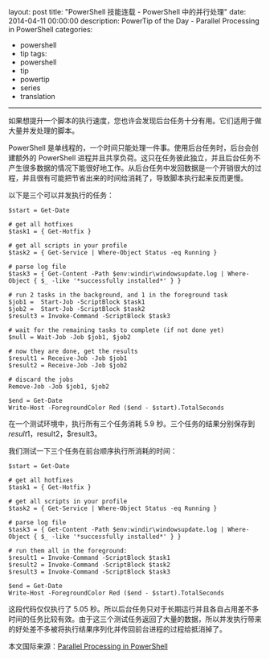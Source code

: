 ﻿layout: post
title: "PowerShell 技能连载 - PowerShell 中的并行处理"
date: 2014-04-11 00:00:00
description: PowerTip of the Day - Parallel Processing in PowerShell
categories:
- powershell
- tip
tags:
- powershell
- tip
- powertip
- series
- translation
---
如果想提升一个脚本的执行速度，您也许会发现后台任务十分有用。它们适用于做大量并发处理的脚本。

PowerShell 是单线程的，一个时间只能处理一件事。使用后台任务时，后台会创建额外的 PowerShell 进程并且共享负荷。这只在任务彼此独立，并且后台任务不产生很多数据的情况下能很好地工作。从后台任务中发回数据是一个开销很大的过程，并且很有可能把节省出来的时间给消耗了，导致脚本执行起来反而更慢。

以下是三个可以并发执行的任务：

    $start = Get-Date
    
    # get all hotfixes
    $task1 = { Get-Hotfix }
    
    # get all scripts in your profile
    $task2 = { Get-Service | Where-Object Status -eq Running }
    
    # parse log file
    $task3 = { Get-Content -Path $env:windir\windowsupdate.log | Where-Object { $_ -like '*successfully installed*' } }
    
    # run 2 tasks in the background, and 1 in the foreground task
    $job1 =  Start-Job -ScriptBlock $task1 
    $job2 =  Start-Job -ScriptBlock $task2 
    $result3 = Invoke-Command -ScriptBlock $task3
    
    # wait for the remaining tasks to complete (if not done yet)
    $null = Wait-Job -Job $job1, $job2
    
    # now they are done, get the results
    $result1 = Receive-Job -Job $job1
    $result2 = Receive-Job -Job $job2
    
    # discard the jobs
    Remove-Job -Job $job1, $job2
    
    $end = Get-Date
    Write-Host -ForegroundColor Red ($end - $start).TotalSeconds

在一个测试环境中，执行所有三个任务消耗 5.9 秒。三个任务的结果分别保存到 $result1，$result2，$result3。

我们测试一下三个任务在前台顺序执行所消耗的时间：

    $start = Get-Date
    
    # get all hotfixes
    $task1 = { Get-Hotfix }
    
    # get all scripts in your profile
    $task2 = { Get-Service | Where-Object Status -eq Running }
    
    # parse log file
    $task3 = { Get-Content -Path $env:windir\windowsupdate.log | Where-Object { $_ -like '*successfully installed*' } }
    
    # run them all in the foreground:
    $result1 = Invoke-Command -ScriptBlock $task1 
    $result2 = Invoke-Command -ScriptBlock $task2 
    $result3 = Invoke-Command -ScriptBlock $task3
    
    $end = Get-Date
    Write-Host -ForegroundColor Red ($end - $start).TotalSeconds

这段代码仅仅执行了 5.05 秒。所以后台任务只对于长期运行并且各自占用差不多时间的任务比较有效。由于这三个测试任务返回了大量的数据，所以并发执行带来的好处差不多被将执行结果序列化并传回前台进程的过程给抵消掉了。

<!--more-->
本文国际来源：[Parallel Processing in PowerShell](http://powershell.com/cs/blogs/tips/archive/2014/04/11/parallel-processing-in-powershell.aspx)
